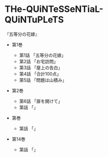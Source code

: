 # THe-QUiNTeSSeNTiaL-QUiNTuPLeTS

『五等分の花嫁』

- 第1巻

  - 第1話 「五等分の花嫁」
  - 第2話 「お宅訪問」
  - 第3話 「屋上の告白」
  - 第4話 「合計100点」
  - 第5話 「問題は山積み」

- 第2巻

  - 第6話 「扉を開けて」
  - 第話 「」

- 第巻

  - 第話 「」

- 第14巻

  - 第話 「」
